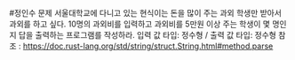 #정인수 문제
서울대학교에 다니고 있는 현식이는 돈을 많이 주는 과외 학생만 받아서 과외를 하고 싶다. 10명의 과외비를 입력하고 과외비를 5만원 이상 주는 학생이 몇 명인지 답을 출력하는 프로그램를 작성하라.
입력 값 타입: 정수형 / 출력 값 타입: 정수형
참조 : https://doc.rust-lang.org/std/string/struct.String.html#method.parse